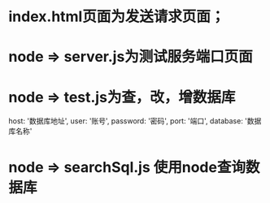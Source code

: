 # index.html页面为发送请求页面；
# node => server.js为测试服务端口页面
# node => test.js为查，改，增数据库
  host: '数据库地址',
  user: '账号',
  password: '密码',
  port: '端口',
  database: '数据库名称'
# node => searchSql.js 使用node查询数据库
